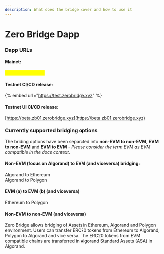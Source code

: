 ```yaml
---
description: What does the bridge cover and how to use it
---
```


# Zero Bridge Dapp

### Dapp URLs

#### Mainet:

<mark style="color:yellow;">Under construction</mark>

#### Testnet CI/CD release:

{% embed url="https://test.zerobridge.xyz" %}

#### Testnet UI CI/CD release:

[https://beta.zb01.zerobridge.xyz](https://beta.zb01.zerobridge.xyz)

### Currently supported bridging options&#x20;

The briding options have been separated into **non-EVM to non-EVM**, **EVM to non-EVM** and **EVM to EVM** - _Please consider the term EVM as EVM compatible in the docs context_.&#x20;

#### Non-EVM (focus on Algorand) to EVM (and viceversa) bridging:

Algorand to Ethereum \
Algorand to Polygon

#### EVM (a) to EVM (b) (and viceversa)&#x20;

Ethereum to Polygon

#### Non-EVM to non-EVM (and viceversa)

Zero Bridge allows bridging of Assets in Ethereum, Algorand and Polygon environment. Users can transfer ERC20 tokens from Ethereum to Algorand, Polygon to Algorand and vice versa. The ERC20 tokens from EVM compatible chains are transferred in Algorand Standard Assets (ASA) in Algorand.
